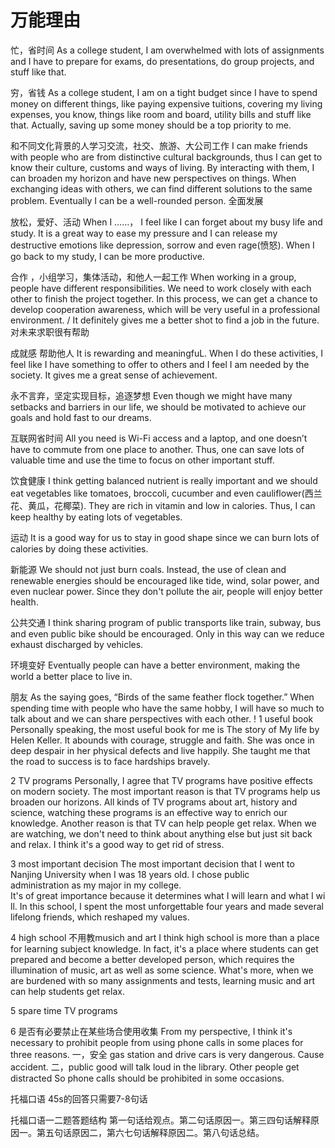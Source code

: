 # 万能理由
忙，省时间
As a college student, I am overwhelmed with lots of assignments and I have to prepare for exams, do presentations, do group projects, and stuff like that. 
 
穷，省钱
As a college student, I am on a tight budget since I have to spend money on different things, like paying expensive tuitions, covering my living expenses, you know, things like room and board, utility bills and stuff like that. Actually, saving up some money should be a top priority to me.
 
和不同文化背景的人学习交流，社交、旅游、大公司工作
I can make friends with people who are from distinctive cultural backgrounds, thus I can get to know their culture, customs and ways of living. By interacting with them, I can broaden my horizon and have new perspectives on things. When exchanging ideas with others, we can find different solutions to the same problem. Eventually I can be a well-rounded person.  全面发展
 
放松，爱好、活动
When I ……， I feel like I can forget about my busy life and study. It is a great way to ease my pressure and I can release my destructive emotions like depression, sorrow and even rage(愤怒). When I go back to my study, I can be more productive.
 
 
合作 ，小组学习，集体活动，和他人一起工作
When working in a group, people have different responsibilities. We need to work closely with each other to finish the project together. In this process, we can get a chance to develop cooperation awareness, which will be very useful in a professional environment. / It definitely gives me a better shot to find a job in the future.  对未来求职很有帮助
 
成就感  帮助他人
It is rewarding and meaningfuL. When I do these activities, I feel like I have something to offer to others and I feel I am needed by the society. It gives me a great sense of achievement. 
 
永不言弃，坚定实现目标，追逐梦想
Even though we might have many setbacks and barriers in our life, we should be motivated to achieve our goals and hold fast to our dreams.
 
互联网省时间
All you need is Wi-Fi access and a laptop, and one doesn’t have to commute from one place to another. Thus, one can save lots of valuable time and use the time to focus on other important stuff.
 
饮食健康
I think getting balanced nutrient is really important and we should eat vegetables like tomatoes, broccoli, cucumber and even cauliflower(西兰花、黄瓜，花椰菜). They are rich in vitamin and low in calories. Thus, I can keep healthy by eating lots of vegetables.
 
运动
It is a good way for us to stay in good shape since we can burn lots of calories by doing these activities.
 
新能源
We should not just burn coals. Instead, the use of clean and renewable energies should be encouraged like tide, wind, solar power, and even nuclear power. Since they don't pollute the air, people will enjoy better health. 
 
公共交通
I think sharing program of public transports like train, subway, bus and even public bike should be encouraged. Only in this way can we reduce exhaust discharged by vehicles. 
 
环境变好
Eventually people can have a better environment, making the world a better place to live in.
 
朋友
As the saying goes, “Birds of the same feather flock together.” When spending time with people who have the same hobby, I will have so much to talk about and we can share perspectives with each other.
!
1 useful book
Personally speaking, the most useful book for me is The story of My life by Helen Keller. 
It abounds with courage, struggle and faith. She was once in deep despair in her  physical defects and live happily.
She taught me that the road to success is to face hardships bravely.

2 TV programs 
Personally, I agree that TV programs have positive effects on modern society. 
The most important reason is that TV programs help us broaden our horizons. All kinds of TV programs about art, history and  science, watching these programs is an effective way to enrich our knowledge.
Another reason is that TV can help people get relax. When we are watching, we don't need to think about anything else but just sit back and relax. I think it's a good way to get rid of stress.

3 most important decision
The most important decision that I went to Nanjing University when I was 18 years old. I chose public administration as my major in my college. It's of great importance because it determines what I will learn and what I will.
In this school, I spent the most unforgettable four years and made several lifelong friends, which reshaped my values.

4 high school 不用教musich and art
I think high school is more than a place for learning subject knowledge. In fact, it's a place where students can get prepared and become a better developed person, which requires the illumination of music, art as well as some science.
What's more, when we are burdened with so many assignments and tests, learning music and art can help students get relax.

5 spare time
 TV programs

6 是否有必要禁止在某些场合使用收集
From my perspective, I think it's necessary to prohibit people from using phone calls in some places for three reasons. 
一，安全 gas station   and drive cars is very dangerous. Cause accident. 
二，public good will    talk loud in the library.  Other people get distracted 
So phone calls should be prohibited in some occasions.



托福口语
45s的回答只需要7-8句话
 
托福口语一二题答题结构
第一句话给观点。第二句话原因一。第三四句话解释原因一。第五句话原因二，第六七句话解释原因二。第八句话总结。
 


